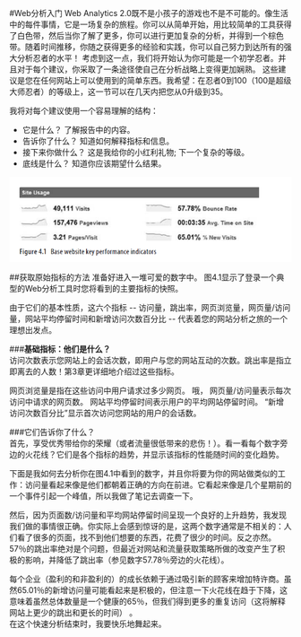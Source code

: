 #Web分析入门
  Web Analytics 2.0既不是小孩子的游戏也不是不可能的。像生活中的每件事情，它是一场复杂的旅程。你可以从简单开始，用比较简单的工具获得了白色带，然后当你了解了更多，你可以进行更加复杂的分析，并得到一个棕色带。随着时间推移，你随之获得更多的经验和实践，你可以自己努力到达所有的强大分析忍者的水平！
  考虑到这一点，我们将开始认为你可能是一个初学忍者。并且对于每个建议，你采取了一条途径使自己在分析战略上变得更加娴熟。
  这些建议是您在任何网站上可以使用到的简单东西。我希望：在忍者0到100（100是超级大师忍者）的等级上，这一节可以在几天内把您从0升级到35。

我将对每个建议使用一个容易理解的结构：
* 它是什么？  了解报告中的内容。
* 告诉你了什么？  知道如何解释指标和信息。
* 接下来你做什么？  这是我给你的小红利礼物; 下一个复杂的等级。
* 底线是什么？  知道你应该期望什么结果。

![4.1](../images/4.1.png "4.1")

##获取原始指标的方法
准备好进入一堆可爱的数字中。 图4.1显示了登录一个典型的Web分析工具时您将看到的主要指标的快照。

由于它们的基本性质，这六个指标 -- 访问量，跳出率，网页浏览量，网页量/访问量，网站平均停留时间和新增访问次数百分比 -- 代表着您的网站分析之旅的一个理想出发点。

###**基础指标：他们是什么？**  
访问次数表示您网站上的会话次数，即用户与您的网站互动的次数。跳出率是指立即离去的人数！第3章更详细地介绍过这些指标。

网页浏览量是指在这些访问中用户请求过多少网页。 哦，
  网页量/访问量表示每次访问中请求的网页数。
  网站平均停留时间表示用户的平均网站停留时间。
  “新增访问次数百分比”显示首次访问您网站的用户的会话数。

###它们告诉你了什么？  
首先，享受优秀带给你的荣耀（或者流量很低带来的悲伤！）。看一看每个数字旁边的火花线？它们是各个指标的趋势，并显示该指标的性能随时间的变化趋势。

下面是我如何去分析你在图4.1中看到的数字，并且你将要为你的网站做类似的工作：访问量看起来像是他们都朝着正确的方向在前进。它看起来像是几个星期前的一个事件引起一个峰值，所以我做了笔记去调查一下。

  然后，因为页面数/访问量和平均网站停留时间呈现一个良好的上升趋势，我发现我们做的事情很正确。你实际上会感到惊讶的是，这两个数字通常是不相关的：人们看了很多的页面，找不到他们想要的东西，花费了很少的时间。反之亦然。
  57％的跳出率绝对是个问题，但最近对网站和流量获取策略所做的改变产生了积极的影响，并降低了跳出率（参见数字57.78％旁边的火花线）。

  每个企业（盈利的和非盈利的）的成长依赖于通过吸引新的顾客来增加特许商。虽然65.01％的新增访问量可能看起来是积极的，但注意一下火花线在趋于下降，这意味着虽然总体数量是一个健康的65％，但我们得到更多的重复访问（这将解释网站上更少的跳出和更长的时间） 。  
在这个快速分析结束时，我要快乐地舞起来。
